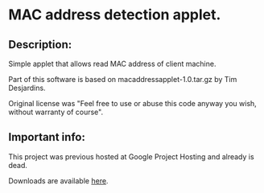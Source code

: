 MAC address detection applet.
========================================

## Description:

Simple applet that allows read MAC address of client machine.

Part of this software is based on macaddressapplet-1.0.tar.gz by Tim Desjardins.

Original license was "Feel free to use or abuse this code anyway you wish, without warranty of course".


## Important info:

This project was previous hosted at Google Project Hosting and already is dead.

Downloads are available [here](https://github.com/xcdr/macaddr-applet/releases).

